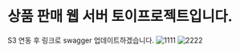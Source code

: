 # 상품 판매 웹 서버 토이프로젝트입니다.

S3 연동 후 링크로 swagger 업데이트하겠습니다.
![1111](https://user-images.githubusercontent.com/90826012/158073216-ae299835-0945-4f57-9e64-1822d44ec549.PNG)
![2222](https://user-images.githubusercontent.com/90826012/158073217-5b606a07-da9a-47f3-8487-3c89102b1b37.PNG)
